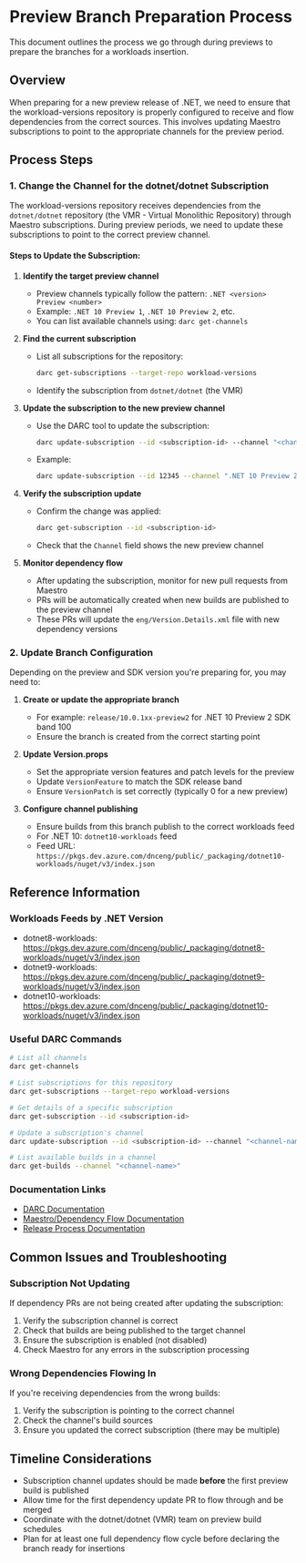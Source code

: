 # Preview Branch Preparation Process

This document outlines the process we go through during previews to prepare the branches for a workloads insertion.

## Overview

When preparing for a new preview release of .NET, we need to ensure that the workload-versions repository is properly configured to receive and flow dependencies from the correct sources. This involves updating Maestro subscriptions to point to the appropriate channels for the preview period.

## Process Steps

### 1. Change the Channel for the dotnet/dotnet Subscription

The workload-versions repository receives dependencies from the `dotnet/dotnet` repository (the VMR - Virtual Monolithic Repository) through Maestro subscriptions. During preview periods, we need to update these subscriptions to point to the correct preview channel.

#### Steps to Update the Subscription:

1. **Identify the target preview channel**
   - Preview channels typically follow the pattern: `.NET <version> Preview <number>`
   - Example: `.NET 10 Preview 1`, `.NET 10 Preview 2`, etc.
   - You can list available channels using: `darc get-channels`

2. **Find the current subscription**
   - List all subscriptions for the repository:
     ```bash
     darc get-subscriptions --target-repo workload-versions
     ```
   - Identify the subscription from `dotnet/dotnet` (the VMR)

3. **Update the subscription to the new preview channel**
   - Use the DARC tool to update the subscription:
     ```bash
     darc update-subscription --id <subscription-id> --channel "<channel-name>"
     ```
   - Example:
     ```bash
     darc update-subscription --id 12345 --channel ".NET 10 Preview 2"
     ```

4. **Verify the subscription update**
   - Confirm the change was applied:
     ```bash
     darc get-subscription --id <subscription-id>
     ```
   - Check that the `Channel` field shows the new preview channel

5. **Monitor dependency flow**
   - After updating the subscription, monitor for new pull requests from Maestro
   - PRs will be automatically created when new builds are published to the preview channel
   - These PRs will update the `eng/Version.Details.xml` file with new dependency versions

### 2. Update Branch Configuration

Depending on the preview and SDK version you're preparing for, you may need to:

1. **Create or update the appropriate branch**
   - For example: `release/10.0.1xx-preview2` for .NET 10 Preview 2 SDK band 100
   - Ensure the branch is created from the correct starting point

2. **Update Version.props**
   - Set the appropriate version features and patch levels for the preview
   - Update `VersionFeature` to match the SDK release band
   - Ensure `VersionPatch` is set correctly (typically 0 for a new preview)

3. **Configure channel publishing**
   - Ensure builds from this branch publish to the correct workloads feed
   - For .NET 10: `dotnet10-workloads` feed
   - Feed URL: `https://pkgs.dev.azure.com/dnceng/public/_packaging/dotnet10-workloads/nuget/v3/index.json`

## Reference Information

### Workloads Feeds by .NET Version

- dotnet8-workloads: https://pkgs.dev.azure.com/dnceng/public/_packaging/dotnet8-workloads/nuget/v3/index.json
- dotnet9-workloads: https://pkgs.dev.azure.com/dnceng/public/_packaging/dotnet9-workloads/nuget/v3/index.json
- dotnet10-workloads: https://pkgs.dev.azure.com/dnceng/public/_packaging/dotnet10-workloads/nuget/v3/index.json

### Useful DARC Commands

```bash
# List all channels
darc get-channels

# List subscriptions for this repository
darc get-subscriptions --target-repo workload-versions

# Get details of a specific subscription
darc get-subscription --id <subscription-id>

# Update a subscription's channel
darc update-subscription --id <subscription-id> --channel "<channel-name>"

# List available builds in a channel
darc get-builds --channel "<channel-name>"
```

### Documentation Links

- [DARC Documentation](https://github.com/dotnet/arcade/blob/main/Documentation/Darc.md)
- [Maestro/Dependency Flow Documentation](https://github.com/dotnet/arcade/blob/main/Documentation/DependencyFlowOnboarding.md)
- [Release Process Documentation](release-process.md)

## Common Issues and Troubleshooting

### Subscription Not Updating

If dependency PRs are not being created after updating the subscription:

1. Verify the subscription channel is correct
2. Check that builds are being published to the target channel
3. Ensure the subscription is enabled (not disabled)
4. Check Maestro for any errors in the subscription processing

### Wrong Dependencies Flowing In

If you're receiving dependencies from the wrong builds:

1. Verify the subscription is pointing to the correct channel
2. Check the channel's build sources
3. Ensure you updated the correct subscription (there may be multiple)

## Timeline Considerations

- Subscription channel updates should be made **before** the first preview build is published
- Allow time for the first dependency update PR to flow through and be merged
- Coordinate with the dotnet/dotnet (VMR) team on preview build schedules
- Plan for at least one full dependency flow cycle before declaring the branch ready for insertions
